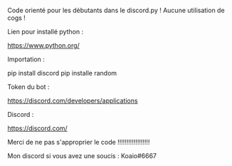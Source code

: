 Code orienté pour les débutants dans le discord.py !
Aucune utilisation de cogs !

Lien pour installé python  : 

https://www.python.org/

Importation : 

pip install discord
pip installe random

Token du bot : 

https://discord.com/developers/applications

Discord : 

https://discord.com/

Merci de ne pas s'approprier le code !!!!!!!!!!!!!!!!!!

Mon discord si vous avez une soucis : Koaio#6667
